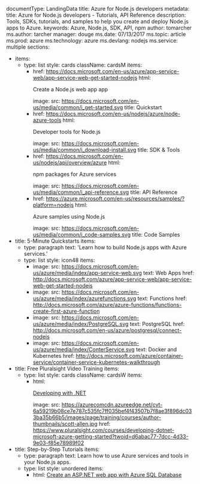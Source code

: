 documentType: LandingData
title: Azure for Node.js developers
metadata:
  title: Azure for Node.js developers - Tutorials, API Reference
  description: Tools, SDKs, tutorials, and samples to help you create and deploy Node.js apps to Azure.
  keywords: Azure, Node.js, SDK, API, npm
  author: tomarcher
  ms.author: tarcher
  manager: douge
  ms.date: 07/13/2017
  ms.topic: article
  ms.prod: azure
  ms.technology: azure
  ms.devlang: nodejs
  ms.service: multiple
sections:
- items:
  - type: list
    style: cards
    className: cardsM
    items:
    - href: https://docs.microsoft.com/en-us/azure/app-service-web/app-service-web-get-started-nodejs
      html: <p>Create a Node.js web app&nbsp;app</p>
      image:
        src: https://docs.microsoft.com/en-us/media/common/i_get-started.svg
      title: Quickstart
    - href: https://docs.microsoft.com/en-us/nodejs/azure/node-azure-tools
      html: <p>Developer tools for Node.js</p>
      image:
        src: https://docs.microsoft.com/en-us/media/common/i_download-install.svg
      title: SDK &amp; Tools
    - href: https://docs.microsoft.com/en-us/nodejs/api/overview/azure
      html: <p>npm packages for Azure services</p>
      image:
        src: https://docs.microsoft.com/en-us/media/common/i_api-reference.svg
      title: API Reference
    - href: https://azure.microsoft.com/en-us/resources/samples/?platform=nodejs
      html: <p>Azure samples using Node.js</p>
      image:
        src: https://docs.microsoft.com/en-us/media/common/i_code-samples.svg
      title: Code Samples
- title: 5-Minute Quickstarts
  items:
  - type: paragraph
    text: 'Learn how to build Node.js apps with Azure services.'
  - type: list
    style: icon48
    items: 
    - image:
        src: https://docs.microsoft.com/en-us/azure/media/index/app-service-web.svg
      text: Web Apps
      href: http://docs.microsoft.com/azure/app-service-web/app-service-web-get-started-nodejs
    - image:
        src: https://docs.microsoft.com/en-us/azure/media/index/azurefunctions.svg
      text: Functions
      href: http://docs.microsoft.com/azure/azure-functions/functions-create-first-azure-function
    - image:
        src: https://docs.microsoft.com/en-us/azure/media/index/PostgreSQL.svg
      text: PostgreSQL
      href: http://docs.microsoft.com/en-us/azure/postgresql/connect-nodejs
    - image:
        src: https://docs.microsoft.com/en-us/azure/media/index/ConterService.svg
      text: Docker and Kubernetes
      href: http://docs.microsoft.com/azure/container-service/container-service-kubernetes-walkthrough
- title: Free Pluralsight Video Training
  items:
  - type: list
    style: cards
    className: cardsW
    items:
    - html: <p><a href="https://www.pluralsight.com/courses/developing-dotnet-microsoft-azure-getting-started?twoid=d6abac77-7dcc-4d33-9e03-f85e78989f02" data-linktype="external">Developing with .NET</a></p>
      image:
        src: https://azurecomcdn.azureedge.net/cvt-6a59219b08ce7e787c535fc7ff035bef4f43507b7f8ae3f896dc033ba35b66b5/images/page/training/courses/author-thumbnails/scott-allen.jpg
        href: https://www.pluralsight.com/courses/developing-dotnet-microsoft-azure-getting-started?twoid=d6abac77-7dcc-4d33-9e03-f85e78989f02
- title: Step-by-Step Tutorials
  items:
  - type: paragraph
    text: Learn how to use Azure services and tools in your Node.js apps.
  - type: list
    style: unordered
    items:
    - html: <a href="https://docs.microsoft.com/azure/app-service-web/app-service-web-tutorial-nodejs-mong">Create an ASP.NET web app with Azure SQL Database</a>